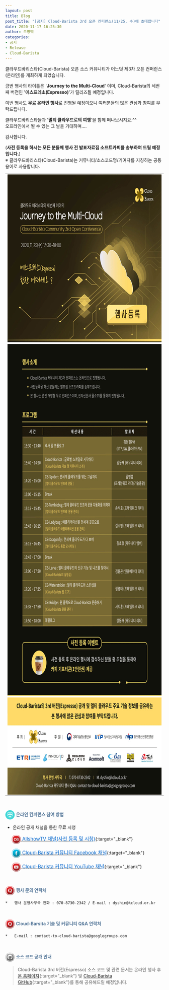 ```yaml
---
layout: post
title: Blog
post_title: "[공지] Cloud-Barista 3rd 오픈 컨퍼런스(11/25, 수)에 초대합니다"
date: 2020-11-17 16:25:30
author: 오병택
categories: 
- 공지
- Release
- Cloud-Barista
---
```


클라우드바리스타(Cloud-Barista) 오픈 소스 커뮤니티가 어느덧 제3차 오픈 컨퍼런스(온라인)를 개최하게 되었습니다.
<br>

금번 행사의 타이틀은 '**Journey to the Multi-Cloud**' 이며, Cloud-Barista의 세번째 버전인 '**에스프레소(Espresso)**'가 릴리즈될 예정입니다.

이번 행사도 **무료 온라인 행사**로 진행될 예정이오니 여러분들의 많은 관심과 참여를 부탁드립니다.

클라우드바리스타들과 '**멀티 클라우드로의 여행**'을 함께 떠나보시지요.^^<br>
오프라인에서 뵐 수 있는 그 날을 기대하며….
<br>
<!--more-->

감사합니다.<br>

(**사전 등록을 하시는 모든 분들께 행사 전 발표자료집 소프트카피를 송부하여 드릴 예정입니다.**)<br>
 ※ 클라우드바리스타(Cloud-Barista)는 커뮤니티/소스코드명/기여자를 지칭하는 공통 용어로 사용합니다.
<br>

<center>
<table width="760" id="Table_01" border="0" cellspacing="0" cellpadding="0">
	<tbody><tr>
		<td>
			<img width="760" height="533" style="display: block;" alt="" src="/assets/img/blog/3rd-conference/edm_v7_edm_01.gif" border="0" usemap="#Map"></td>
	</tr>
	<tr>
		<td>
			<img width="760" height="1118" style="display: block;" alt="" src="/assets/img/blog/3rd-conference/edm_v7_edm_02.gif" border="0"></td>
	</tr>
	<tr>
		<td>
			<img width="760" height="309" style="display: block;" alt="" src="/assets/img/blog/3rd-conference/edm_v7_edm_03.gif" border="0"></td>
	</tr>
    </tbody>
</table>
</center>

<map name="Map">
  <area href="https://www.allshowtv.com/detail.html?idx=424" shape="rect" coords="485,390,690,455" target="_blank">
</map>

<br>

<span style="color:#557799"><img src="/assets/img/blog/2nd-conference/screen_icon-icons.com_52924.png" width="30" height="30" style="border:0px;vertical-align:middle">
**온라인 컨퍼런스 참여 방법**</span>

-	온라인 공개 채널을 통한 무료 시청


&nbsp;&nbsp;&nbsp;&nbsp;
    [<img src="/assets/img/blog/2nd-conference/Lastfm-Icon_22087.png" width="30" height="30" style="border:0px;vertical-align:middle">
    <span style = "font-size:1.1em;  color: #0366CC;"> AllshowTV 채널(사전 등록 및 시청)</span>](http://www.allshowtv.com/detail.html?idx=424 "AllshowTV 채널"){:target="_blank"}<br>

&nbsp;&nbsp;&nbsp;&nbsp;
    [<img src="/assets/img/blog/2nd-conference/Facebook-Icon_22115.png" width="30" height="30" style="border:0px;vertical-align:middle">
    <span style = "font-size:1.1em;  color: #0366CC"> Cloud-Barista 커뮤니티 Facebook 채널</span>](https://www.facebook.com/Cloud-Barista-Community-103500041371503/ "Cloud-Barista 커뮤니티 Facebook 채널"){:target="_blank"}

&nbsp;&nbsp;&nbsp;&nbsp;
    [<img src="/assets/img/blog/2nd-conference/Youtube-Icon_22119.png" width="30" height="30" style="border:0px;vertical-align:middle">
    <span style = "font-size:1.1em;  color: #0366CC;"> Cloud-Barista 커뮤니티 YouTube 채널</span>](https://cloud-barista.github.io/youtube "Cloud-Barista 커뮤니티 YouTube 채널"){:target="_blank"}<br>

<br>

<span style="color:#557799"><img src="/assets/img/blog/2nd-conference/Quora-Icon_22095.png" width="30" height="30" style="border:0px;vertical-align:middle">
**행사 문의 연락처**</span>
 
    *	행사 운영사무국 전화 : 070-8730-2342 / E-mail : dyshin@kcloud.or.kr

<br>

<span style="color:#557799"><img src="/assets/img/blog/2nd-conference/Quora-Icon_22095.png" width="30" height="30" style="border:0px;vertical-align:middle">
**Cloud-Barsita 기술 및 커뮤니티 Q&A 연락처**</span>

    *	E-mail : contact-to-cloud-barista@googlegroups.com


<br>

<span style="color:#557799"><img src="/assets/img/blog/2nd-conference/Github-Icon_22102.png" width="30" height="30" style="border:0px;vertical-align:middle">
**소스 코드 공개 안내**</span>

   > Cloud-Barista 3rd 버전(Espresso) 소스 코드 및 관련 문서는 온라인 행사 후 [본 홈페이지](https://cloud-barista.github.io/download/ "본 홈페이지 Download 메뉴"){:target="_blank"}
    및 [Cloud-Barista GitHub](https://github.com/cloud-barista/cloud-barista "Cloud-Barista GitHub"){:target="_blank"}를 통해 공유해드릴 예정입니다.
